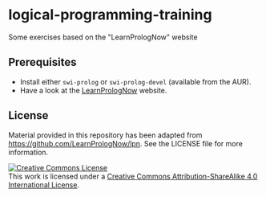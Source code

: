 # logical-programming-training
Some exercises based on the "LearnPrologNow" website

## Prerequisites
- Install either `swi-prolog` or `swi-prolog-devel` (available from the AUR).
- Have a look at the 
[LearnPrologNow](http://lpn.swi-prolog.org/lpnpage.php?pageid=online) website.

## License
Material provided in this repository has been adapted from 
<https://github.com/LearnPrologNow/lpn>. See the LICENSE file for more 
information.

<a rel="license" href="http://creativecommons.org/licenses/by-sa/4.0/"><img 
alt="Creative Commons License" style="border-width:0" 
src="https://i.creativecommons.org/l/by-sa/4.0/88x31.png" /></a><br />This work 
is licensed under a <a rel="license" 
href="http://creativecommons.org/licenses/by-sa/4.0/">Creative Commons 
Attribution-ShareAlike 4.0 International License</a>.
